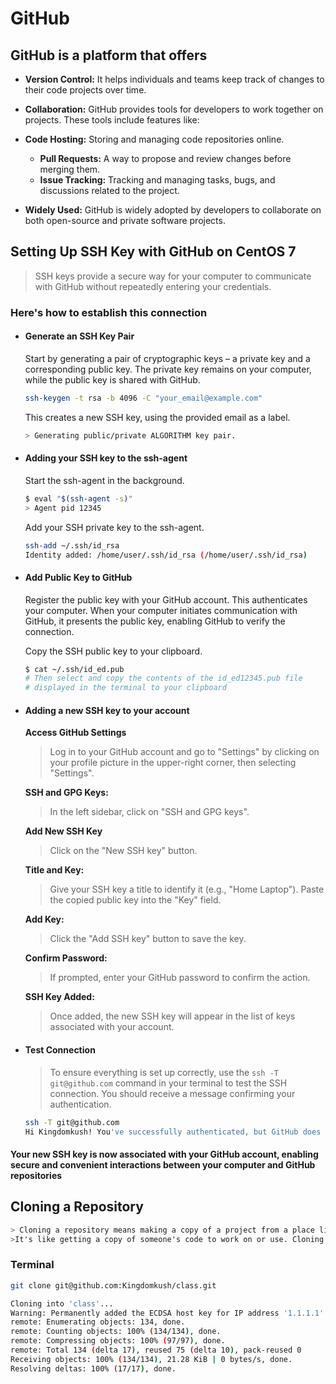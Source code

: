 # GitHub

## GitHub is a platform that offers

- **Version Control:** It helps individuals and teams keep track of changes to their code projects over time.

- **Collaboration:** GitHub provides tools for developers to work together on projects. These tools include features like:

- **Code Hosting:** Storing and managing code repositories online.
  - **Pull Requests:** A way to propose and review changes before merging them.
  - **Issue Tracking:** Tracking and managing tasks, bugs, and discussions related to the project.

- **Widely Used:** GitHub is widely adopted by developers to collaborate on both open-source and private software projects.

## Setting Up SSH Key with GitHub on CentOS 7

> SSH keys provide a secure way for your computer to communicate with GitHub without repeatedly entering your credentials.

### Here's how to establish this connection

- #### Generate an SSH Key Pair

    Start by generating a pair of cryptographic keys – a private key and a corresponding public key. The private key remains on your computer, while the public key is shared with GitHub.

    ```bash
    ssh-keygen -t rsa -b 4096 -C "your_email@example.com"
    ```

    This creates a new SSH key, using the provided email as a label.

    ```bash
    > Generating public/private ALGORITHM key pair.
    ```

- #### Adding your SSH key to the ssh-agent

    Start the ssh-agent in the background.

    ```bash
    $ eval "$(ssh-agent -s)"
    > Agent pid 12345
    ```

    Add your SSH private key to the ssh-agent.

    ```bash
    ssh-add ~/.ssh/id_rsa
    Identity added: /home/user/.ssh/id_rsa (/home/user/.ssh/id_rsa)
    ```

- #### Add Public Key to GitHub

   Register the public key with your GitHub account. This authenticates your computer. When your computer initiates communication with GitHub, it presents the public key, enabling GitHub to verify the connection.

    Copy the SSH public key to your clipboard.

    ```bash
    $ cat ~/.ssh/id_ed.pub
    # Then select and copy the contents of the id_ed12345.pub file
    # displayed in the terminal to your clipboard
    ```

- #### Adding a new SSH key to your account

    **Access GitHub Settings**
    > Log in to your GitHub account and go to "Settings" by clicking on your profile picture in the upper-right corner, then selecting "Settings".

    **SSH and GPG Keys:**
    > In the left sidebar, click on "SSH and GPG keys".

    **Add New SSH Key**
    > Click on the "New SSH key" button.

    **Title and Key:**
    > Give your SSH key a title to identify it (e.g., "Home Laptop"). Paste the copied public key into the "Key" field.

    **Add Key:**
    > Click the "Add SSH key" button to save the key.

    **Confirm Password:**
    > If prompted, enter your GitHub password to confirm the action.

    **SSH Key Added:**
    > Once added, the new SSH key will appear in the list of keys associated with your account.

- #### Test Connection

    > To ensure everything is set up correctly, use the `ssh -T git@github.com` command in your terminal to test the SSH connection. You should receive a message confirming your authentication.

    ```bash
    ssh -T git@github.com
    Hi Kingdomkush! You've successfully authenticated, but GitHub does not provide shell access.
    ```

#### Your new SSH key is now associated with your GitHub account, enabling secure and convenient interactions between your computer and GitHub repositories

## Cloning a Repository

```css
> Cloning a repository means making a copy of a project from a place like GitHub to your own computer. 
>It's like getting a copy of someone's code to work on or use. Cloning gives you all the code and history, so you can start working or exploring right away.
```

### Terminal

```bash
git clone git@github.com:Kingdomkush/class.git

Cloning into 'class'...
Warning: Permanently added the ECDSA host key for IP address '1.1.1.1' to the list of known hosts.
remote: Enumerating objects: 134, done.
remote: Counting objects: 100% (134/134), done.
remote: Compressing objects: 100% (97/97), done.
remote: Total 134 (delta 17), reused 75 (delta 10), pack-reused 0
Receiving objects: 100% (134/134), 21.28 KiB | 0 bytes/s, done.
Resolving deltas: 100% (17/17), done.
```
